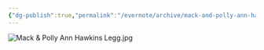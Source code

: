 ```yaml
---
{"dg-publish":true,"permalink":"/evernote/archive/mack-and-polly-ann-hawkins-legg/","tags":["William-McGinnis-Legg"]}
---
```


![Mack & Polly Ann Hawkins Legg.jpg](/img/user/assets/Mack_&_Polly_Ann_Hawkins_Legg.resources/Mack%20&%20Polly%20Ann%20Hawkins%20Legg.jpg)
